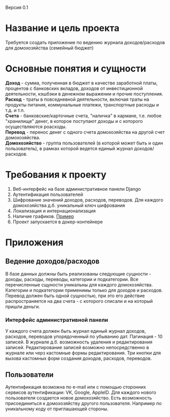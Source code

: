 Версия 0.1
# Название и цель проекта
Требуется создать приложение по ведению журнала доходов/расходов для домохозяйства (семейный бюджет)
# Основные понятия и сущности
**Доход** - сумма, полученная в бюджет в качестве заработной платы, процентов с банковских вкладов, доходов от инвестиционной деятельности, кэшбэки в денежном выражении и прочие поступления.  
**Расход** - траты в повседневной деятельности, включая траты на продукты питания, коммунальные платежи, транспортные расходы и т.д. и т.п.  
**Счета** - банковские/карточные счета, "наличка" в кармане, т.е. любое "хранилище" денег, в которое поступают доходы и с которого осуществляются роасходы.  
**Перевод** - перенос денег с одного счета домохозяйства на другой счет домохозяйства.  
**Домохозяйство** - группа пользователей (в которой может быть и один пользователь), в рамках которой ведется единый журнал доходов/расходов.  
# Требования к проекту
1. Веб-интерфейс на базе административное панели Django
2. Аутентификация пользователей
3. Шифрование значений доходов, расходов, переводов. Для каждого домохозяйства д.б. уникальный ключ шифрования
4. Локализация и интернационализация
5. Наличие графиков. [Пример](https://findwork.dev/blog/adding-charts-to-django-admin/)
6. Проект запускается в докер-контейнере
# Приложения
## Ведение доходов/расходов
В базе данных должны быть реализованы следующие сущности - доходы, расходы, переводы, категории и подкатегории. Все перечисленные сщуности уникальны для каждого домохозяйства. 
Категории и подкатегории применимы только для доходов и расходов.
Перевод должен быть одной сущностью, при это его действие распространяется на два счета - с которого списали и на который пришли деньги.  
### Интерфейс административной панели
У каждого счета должен быть журнал единый журнал доходов, расходов, переводов упорядоченный по убыванию дат. Пагинация - 10 записей.
В журнале д.б. возможность удаления и редактирования записей. Редактирование записей возможно непосредственно в журнале или черз кастомные формы редактирования.
Три кнопки для вызова кастомных форм создания доходов, расходов, переводов. 

## Пользователи
Аутентификация возможна по e-mail или с помощью сторонних сервисов аутентификации: VK, Google, AppleID.
Для каждого нового пользователя создается новое домохозяйство. Есть возможность присоединиться к домохозяйству другого пользователя. Например по уникальному коду от приглашающей стороны.  

